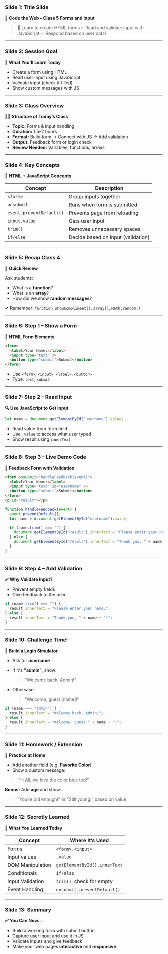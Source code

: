 ### **Slide 1: Title Slide**

**🏫 Code the Web – Class 5**
**Forms and Input**

> 🎯 Learn to create HTML forms
> 💡 Read and validate input with JavaScript
> ✅ Respond based on user data!

---

### **Slide 2: Session Goal**

**🎯 What You'll Learn Today**

* Create a form using HTML
* Read user input using JavaScript
* Validate input (check if filled)
* Show custom messages with JS

---

### **Slide 3: Class Overview**

**🧑‍🏫 Structure of Today’s Class**

* **Topic:** Forms & input handling
* **Duration:** 1.5–2 hours
* **Format:** Build form → Connect with JS → Add validation
* **Output:** Feedback form or login check
* **Review Needed:** Variables, functions, arrays

---

### **Slide 4: Key Concepts**

**📖 HTML + JavaScript Concepts**

| Concept                  | Description                        |
| ------------------------ | ---------------------------------- |
| `<form>`                 | Group inputs together              |
| `onsubmit`               | Runs when form is submitted        |
| `event.preventDefault()` | Prevents page from reloading       |
| `input.value`            | Gets user input                    |
| `trim()`                 | Removes unnecessary spaces         |
| `if/else`                | Decide based on input (validation) |

---

### **Slide 5: Recap Class 4**

**🔁 Quick Review**

Ask students:

* What is a **function**?
* What is an **array**?
* How did we show **random messages**?

✔ Remember: `function showCompliment()`, `array[]`, `Math.random()`

---

### **Slide 6: Step 1 – Show a Form**

**📄 HTML Form Elements**

```html
<form>
  <label>Your Name:</label>
  <input type="text" />
  <button type="submit">Submit</button>
</form>
```

* Use `<form>`, `<input>`, `<label>`, `<button>`
* Type: `text`, `submit`

---

### **Slide 7: Step 2 – Read Input**

**🔍 Use JavaScript to Get Input**

```js
let name = document.getElementById("username").value;
```

* Read value from form field
* Use `.value` to access what user typed
* Show result using `innerText`

---

### **Slide 8: Step 3 – Live Demo Code**

**🧪 Feedback Form with Validation**

```html
<form onsubmit="handleFeedback(event)">
  <label>Your Name:</label>
  <input type="text" id="username" />
  <button type="submit">Submit</button>
</form>
<p id="result"></p>
```

```js
function handleFeedback(event) {
  event.preventDefault();
  let name = document.getElementById("username").value;

  if (name.trim() === "") {
    document.getElementById("result").innerText = "Please enter your name.";
  } else {
    document.getElementById("result").innerText = "Thank you, " + name + "!";
  }
}
```

---

### **Slide 9: Step 4 – Add Validation**

**✅ Why Validate Input?**

* Prevent empty fields
* Give feedback to the user

```js
if (name.trim() === "") {
  result.innerText = "Please enter your name.";
} else {
  result.innerText = "Thank you, " + name + "!";
}
```

---

### **Slide 10: Challenge Time!**

**🧪 Build a Login Simulator**

* Ask for **username**

* If it's **"admin"**, show:

  > “Welcome back, Admin!”

* Otherwise:

  > “Welcome, guest \[name]!”

```js
if (name === "admin") {
  result.innerText = "Welcome back, Admin!";
} else {
  result.innerText = "Welcome, guest " + name + "!";
}
```

---

### **Slide 11: Homework / Extension**

**📝 Practice at Home**

* Add another field (e.g. **Favorite Color**)
* Show a custom message:

> “Hi Ali, we love the color blue too!”

**Bonus:**
Add **age** and show:

> “You’re old enough!” or “Still young!” based on value

---

### **Slide 12: Secretly Learned**

**🧠 What You Learned Today**

| Concept          | Where It’s Used                |
| ---------------- | ------------------------------ |
| Forms            | `<form>`, `<input>`            |
| Input values     | `.value`                       |
| DOM Manipulation | `getElementById().innerText`   |
| Conditionals     | `if/else`                      |
| Input Validation | `trim()`, check for empty      |
| Event Handling   | `onsubmit`, `preventDefault()` |

---

### **Slide 13: Summary**

**✅ You Can Now\...**

* Build a working form with submit button
* Capture user input and use it in JS
* Validate inputs and give feedback
* Make your web pages **interactive** and **responsive**
